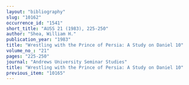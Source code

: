 ```yaml
---
layout: "bibliography"
slug: "10162"
occurrence_id: "1541"
short_title: "AUSS 21 (1983), 225-250"
author: "Shea, William H."
publication_year: "1983"
title: "Wrestling with the Prince of Persia: A Study on Daniel 10"
volume_no_: "21"
pages: "225-250"
journal: "Andrews University Seminar Studies"
title: "Wrestling with the Prince of Persia: A Study on Daniel 10"
previous_item: "10165"
---
```

